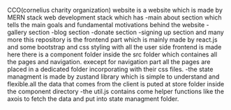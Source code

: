 CCO(cornelius charity organization) website is a website which is made by MERN stack web development stack which has 
-main about section
   which tells the main goals and  fundamental motivations behind the website
-gallery section
-blog section
-donate section
-signing up section and many more
 this repository is the frontend part which is mainly made by react.js and some bootstrap and css styling with all the user side frontend is made here
 there is a component folder inside the src folder  which containes all the pages and navigation. execept for navigation part all the pages are placed in a dedicated folder  incorporating with their css files.
 -the state managment is made by zustand library which is simple to understand and flexible.all the data that comes from the client is puted at store folder inside the component directory
 -the util.js contains come helper functions like the axois to fetch the data and put into state managment folder.

